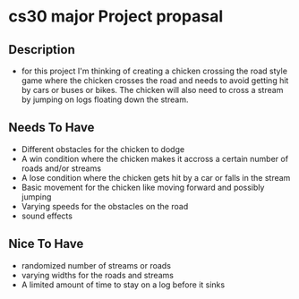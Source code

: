 # cs30 major Project propasal 

## Description
- for this project I'm thinking of creating a chicken crossing the road style game where the chicken crosses the road and needs to avoid getting hit by cars or buses or bikes. The chicken will also need to cross a stream by jumping on logs floating down the stream.
## Needs To Have
- Different obstacles for the chicken to dodge
- A win condition where the chicken makes it accross a certain number of roads and/or streams
- A lose condition where the chicken gets hit by a car or falls in the stream
- Basic movement for the chicken like moving forward and possibly jumping
- Varying speeds for the obstacles on the road
- sound effects
## Nice To Have
- randomized number of streams or roads
- varying widths for the roads and streams
- A limited amount of time to stay on a log before it sinks